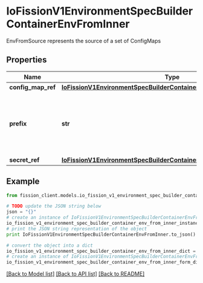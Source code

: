 # IoFissionV1EnvironmentSpecBuilderContainerEnvFromInner

EnvFromSource represents the source of a set of ConfigMaps

## Properties

Name | Type | Description | Notes
------------ | ------------- | ------------- | -------------
**config_map_ref** | [**IoFissionV1EnvironmentSpecBuilderContainerEnvFromInnerConfigMapRef**](IoFissionV1EnvironmentSpecBuilderContainerEnvFromInnerConfigMapRef.md) |  | [optional] 
**prefix** | **str** | An optional identifier to prepend to each key in the ConfigMap. Must be a C_IDENTIFIER. | [optional] 
**secret_ref** | [**IoFissionV1EnvironmentSpecBuilderContainerEnvFromInnerSecretRef**](IoFissionV1EnvironmentSpecBuilderContainerEnvFromInnerSecretRef.md) |  | [optional] 

## Example

```python
from fission_client.models.io_fission_v1_environment_spec_builder_container_env_from_inner import IoFissionV1EnvironmentSpecBuilderContainerEnvFromInner

# TODO update the JSON string below
json = "{}"
# create an instance of IoFissionV1EnvironmentSpecBuilderContainerEnvFromInner from a JSON string
io_fission_v1_environment_spec_builder_container_env_from_inner_instance = IoFissionV1EnvironmentSpecBuilderContainerEnvFromInner.from_json(json)
# print the JSON string representation of the object
print IoFissionV1EnvironmentSpecBuilderContainerEnvFromInner.to_json()

# convert the object into a dict
io_fission_v1_environment_spec_builder_container_env_from_inner_dict = io_fission_v1_environment_spec_builder_container_env_from_inner_instance.to_dict()
# create an instance of IoFissionV1EnvironmentSpecBuilderContainerEnvFromInner from a dict
io_fission_v1_environment_spec_builder_container_env_from_inner_form_dict = io_fission_v1_environment_spec_builder_container_env_from_inner.from_dict(io_fission_v1_environment_spec_builder_container_env_from_inner_dict)
```
[[Back to Model list]](../README.md#documentation-for-models) [[Back to API list]](../README.md#documentation-for-api-endpoints) [[Back to README]](../README.md)


